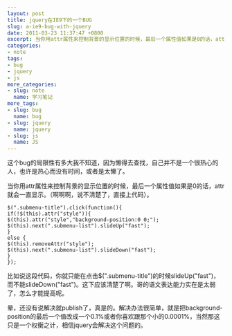```yaml
---
layout: post
title: jquery在IE9下的一个BUG
slug: a-ie9-bug-with-jquery
date: 2011-03-23 11:37:47 +0800
excerpt: 当你用attr属性来控制背景的显示位置的时候，最后一个属性值如果是0的话，attr就会一直显示。（啊啊啊，说不清楚了，直接上代码）。
categories:
- note
tags:
- bug
- jquery
- js
more_categories:
- slug: note
  name: 学习笔记
more_tags:
- slug: bug
  name: bug
- slug: jquery
  name: jquery
- slug: js
  name: JS
---
```


这个bug的局限性有多大我不知道，因为懒得去查找，自己并不是一个很热心的人，也许是热心而没有时间，或者是太懒了。

当你用attr属性来控制背景的显示位置的时候，最后一个属性值如果是0的话，attr就会一直显示。（啊啊啊，说不清楚了，直接上代码）。

	$(".submenu-title").click(function(){
	if(!$(this).attr("style")){
	$(this).attr("style","background-position:0 0;");
	$(this).next(".submenu-list").slideUp("fast");
	}
	else {
	$(this).removeAttr("style");
	$(this).next(".submenu-list").slideDown("fast");
	}
	});

比如说这段代码，你就只能在点击$(".submenu-title")的时候slideUp("fast")，而不能slideDown("fast")。这下应该清楚了啊。哥的语文表达能力实在是太弱了，怎么才能提高呢。

晕，还没有说解决就publish了，真是的。解决办法很简单，就是把background-position的最后一个值改成一个0.1%或者你喜欢跟那个小的0.0001%，当然那这只是一个权衡之计，相信jquery会解决这个问题的。
